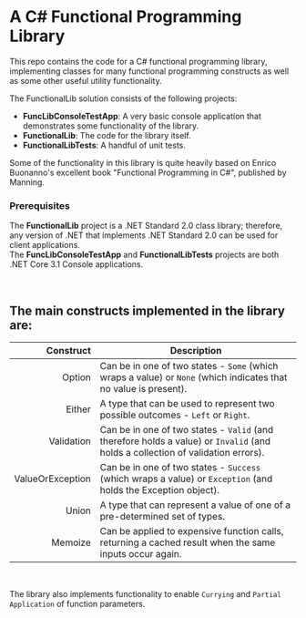 # A C# Functional Programming Library #

This repo contains the code for a C# functional programming library, implementing classes for many functional programming constructs as well as some other useful utility functionality.

The FunctionalLib solution consists of the following projects:

- **FuncLibConsoleTestApp**: A very basic console application that demonstrates some functionality of the library.
- **FunctionalLib**: The code for the library itself.
- **FunctionalLibTests**: A handful of unit tests.

Some of the functionality in this library is quite heavily based on Enrico Buonanno's excellent book "Functional Programming in C#", published by Manning.

### Prerequisites

The **FunctionalLib** project is a .NET Standard 2.0 class library; therefore, any version of .NET that implements .NET Standard 2.0 can be used for client applications.  
The **FuncLibConsoleTestApp** and **FunctionalLibTests** projects are both .NET Core 3.1 Console applications.
  
<br>

## The main constructs implemented in the library are: 

| Construct | Description
|---:| ---
| Option | Can be in one of two states - `Some` (which wraps a value) or `None` (which indicates that no value is present).
| Either | A type that can be used to represent two possible outcomes - `Left` or `Right`.
| Validation | Can be in one of two states - `Valid` (and therefore holds a value) or `Invalid` (and holds a collection of validation errors).
| ValueOrException | Can be in one of two states - `Success` (which wraps a value) or `Exception` (and holds the Exception object).
| Union | A type that can represent a value of one of a pre-determined set of types.
| Memoize | Can be applied to expensive function calls, returning a cached result when the same inputs occur again.
  
<br>

The library also implements functionality to enable `Currying` and `Partial Application` of function parameters.

